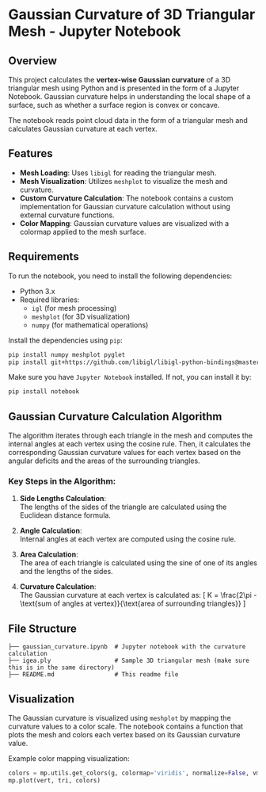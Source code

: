 # Gaussian Curvature of 3D Triangular Mesh - Jupyter Notebook

## Overview

This project calculates the **vertex-wise Gaussian curvature** of a 3D triangular mesh using Python and is presented in the form of a Jupyter Notebook. Gaussian curvature helps in understanding the local shape of a surface, such as whether a surface region is convex or concave.

The notebook reads point cloud data in the form of a triangular mesh and calculates Gaussian curvature at each vertex.

## Features

- **Mesh Loading**: Uses `libigl` for reading the triangular mesh.
- **Mesh Visualization**: Utilizes `meshplot` to visualize the mesh and curvature.
- **Custom Curvature Calculation**: The notebook contains a custom implementation for Gaussian curvature calculation without using external curvature functions.
- **Color Mapping**: Gaussian curvature values are visualized with a colormap applied to the mesh surface.

## Requirements

To run the notebook, you need to install the following dependencies:

- Python 3.x
- Required libraries:
  - `igl` (for mesh processing)
  - `meshplot` (for 3D visualization)
  - `numpy` (for mathematical operations)

Install the dependencies using `pip`:

```bash
pip install numpy meshplot pyglet
pip install git+https://github.com/libigl/libigl-python-bindings@master
```

Make sure you have `Jupyter Notebook` installed. If not, you can install it by:

```bash
pip install notebook
```

## Gaussian Curvature Calculation Algorithm

The algorithm iterates through each triangle in the mesh and computes the internal angles at each vertex using the cosine rule. Then, it calculates the corresponding Gaussian curvature values for each vertex based on the angular deficits and the areas of the surrounding triangles.

### Key Steps in the Algorithm:

1. **Side Lengths Calculation**:  
   The lengths of the sides of the triangle are calculated using the Euclidean distance formula.

2. **Angle Calculation**:  
   Internal angles at each vertex are computed using the cosine rule.

3. **Area Calculation**:  
   The area of each triangle is calculated using the sine of one of its angles and the lengths of the sides.

4. **Curvature Calculation**:  
   The Gaussian curvature at each vertex is calculated as:
   \[
   K = \frac{2\pi - \text{sum of angles at vertex}}{\text{area of surrounding triangles}}
   \]

## File Structure

```
├── gaussian_curvature.ipynb  # Jupyter notebook with the curvature calculation
├── igea.ply                  # Sample 3D triangular mesh (make sure this is in the same directory)
├── README.md                 # This readme file
```

## Visualization

The Gaussian curvature is visualized using `meshplot` by mapping the curvature values to a color scale. The notebook contains a function that plots the mesh and colors each vertex based on its Gaussian curvature value.

Example color mapping visualization:
```python
colors = mp.utils.get_colors(g, colormap='viridis', normalize=False, vmin=-200, vmax=200)
mp.plot(vert, tri, colors)
```

